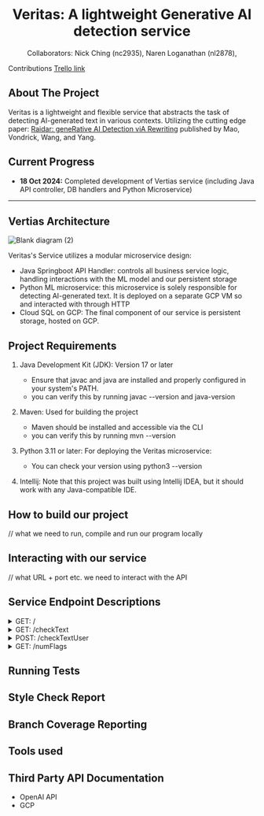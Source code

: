 <h1 align="center">Veritas: A lightweight Generative AI detection service</h1>
<p align="center">
Collaborators: Nick Ching (nc2935), Naren Loganathan (nl2878), 
  
Contributions
[Trello link](https://trello.com/invite/b/6702d91258eab0e42ba8174c/ATTId2e43923e75399a4283c25456224c3a27CF0F058/pineapple-veritas)

</p>


## **About The Project**

Veritas is a lightweight and flexible service that abstracts the task of detecting AI-generated text in various contexts. Utilizing the cutting edge paper: [Raidar: geneRative AI Detection viA Rewriting](https://arxiv.org/pdf/2401.12970) published by Mao, Vondrick, Wang, and Yang. 



## **Current Progress**
  - **18 Oct 2024:** Completed development of Vertias service (including Java API controller, DB handlers and Python Microservice)


---

## **Vertias Architecture**

![Blank diagram (2)](https://github.com/user-attachments/assets/bc7b328e-5428-48c5-be8a-d493eaf83da6)


Veritas's Service utilizes a modular microservice design:
- Java Springboot API Handler: controls all business service logic, handling interactions with the ML model and our persistent storage
- Python ML microservice: this microservice is solely responsible for detecting AI-generated text. It is deployed on a separate GCP VM so and interacted with through HTTP
- Cloud SQL on GCP: The final component of our service is persistent storage, hosted on GCP. 



## **Project Requirements** 
1. Java Development Kit (JDK): Version 17 or later
   - Ensure that javac and java are installed and properly configured in your system's PATH.
   - you can verify this by running javac --version and java-version

2. Maven: Used for building the project
   - Maven should be installed and accessible via the CLI
   - you can verify this by running mvn --version
  
4. Python 3.11 or later: For deploying the Veritas microservice:
   - You can check your version using python3 --version
  
5. Intellij: Note that this project was built using Intellij IDEA, but it should work with any Java-compatible IDE. 


## **How to build our project** 
// what we need to run, compile and run our program locally 

## **Interacting with our service**
// what URL + port etc. we need to interact with the API 


## **Service Endpoint Descriptions**

<details>
<summary>GET: /</summary>
  <li>Purpose: Debugging function to ensure our API is connected. </li>
  <li>Expected Parameters: N/A</li>
  <li>Expected Output: HTTP OK, "Welcome to Veritas!" string</li>
</details>

<details>
<summary>GET: /checkText</summary>
  <li>Purpose: Simply determine if an independent piece of text is generated by AI</li>
  <li>Expected Parameters: String text</li>
  <li>Expected Output: HTTP OK Status with JSON containing a boolean true or false value</li>
  <li>Upon Failure: HTTP OK Status with JSON containing a boolean true or false value</li>

</details>

<details>
<summary>POST: /checkTextUser</summary>
  <li>Purpose: Debugging function to ensure our API is connected. </li>
  <li>Expected Parameters: N/A</li>
  <li>Expected Output: HTTP OK, "Welcome to Veritas!" string</li>
</details>

<details>
<summary>GET: /numFlags</summary>
  <li>Purpose: Debugging function to ensure our API is connected. </li>
  <li>Expected Parameters: N/A</li>
  <li>Expected Output: HTTP OK, "Welcome to Veritas!" string</li>
</details>


## **Running Tests**


## **Style Check Report** 


## **Branch Coverage Reporting**


## **Tools used** 


## **Third Party API Documentation**
- OpenAI API
- GCP

